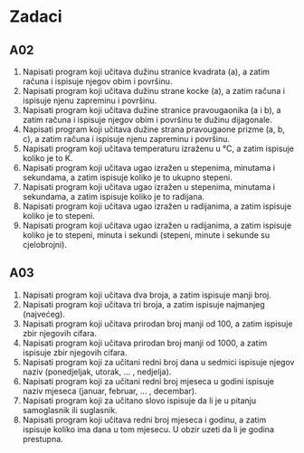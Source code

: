 # Zadaci 
##	A02
1.	Napisati program koji učitava dužinu stranice kvadrata (a), a zatim računa i ispisuje njegov obim i površinu.
2.	Napisati program koji učitava dužinu strane kocke (a), a zatim računa i ispisuje njenu zapreminu i površinu.
3.	Napisati program koji učitava dužine stranice pravougaonika (a i b), a zatim računa i ispisuje njegov obim i površinu te dužinu dijagonale.
4.	Napisati program koji učitava dužine strana pravougaone prizme (a, b, c), a zatim računa i ispisuje njenu zapreminu i površinu.
5.	Napisati program koji učitava temperaturu izraženu u °C, a zatim ispisuje koliko je to K.
6.	Napisati program koji učitava ugao izražen u stepenima, minutama i sekundama, a zatim ispisuje koliko je to ukupno stepeni.
7.	Napisati program koji učitava ugao izražen u stepenima, minutama i sekundama, a zatim ispisuje koliko je to radijana.
8.	Napisati program koji učitava ugao izražen u radijanima, a zatim ispisuje koliko je to stepeni.
9.	Napisati program koji učitava ugao izražen u radijanima, a zatim ispisuje koliko je to stepeni, minuta i sekundi (stepeni, minute i sekunde su cjelobrojni).
##	A03
1.	Napisati  program koji  učitava  dva  broja, a zatim  ispisuje  manji  broj.
2.	Napisati program koji  učitava tri broja, a zatim  ispisuje  najmanjeg  (najvećeg).
3.	Napisati program koji  učitava  prirodan  broj  manji  od 100, a zatim  ispisuje  zbir  njegovih  cifara.
4.	Napisati program koji  učitava  prirodan  broj  manji  od 1000, a zatim  ispisuje  zbir  njegovih  cifara.
5.	Napisati  program koji  za  učitani  redni  broj  dana u sedmici  ispisuje  njegov  naziv (ponedjeljak, utorak, ... , nedjelja).
6.	Napisati program koji  za  učitani  redni  broj  mjeseca u godini  ispisuje  naziv  mjeseca (januar, februar, ... , decembar).
7.	Napisati program koji  za učitano slovo ispisuje da li je u pitanju samoglasnik ili suglasnik.
8.	Napisati program koji  učitava  redni  broj  mjeseca  i godinu, a zatim ispisuje  koliko ima dana u tom mjesecu. U obzir uzeti da li je godina prestupna.
